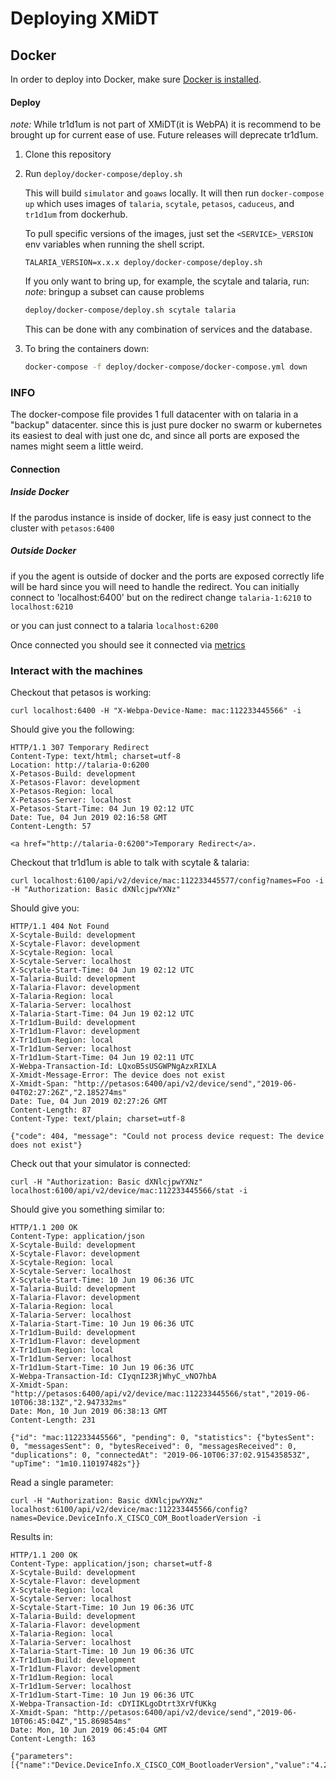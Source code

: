 # Deploying XMiDT

## Docker

In order to deploy into Docker, make sure [Docker is installed](https://docs.docker.com/install/).

#### Deploy
_note:_ While tr1d1um is not part of XMiDT(it is WebPA) it is recommend to be
brought up for current ease of use. Future releases will deprecate tr1d1um.

1. Clone this repository

2. Run `deploy/docker-compose/deploy.sh`
   
    This will build `simulator` and `goaws` locally. It will then run `docker-compose up` which uses images of `talaria`, `scytale`, `petasos`, `caduceus`, and `tr1d1um` from dockerhub. 

    To pull specific versions of the images, just set the `<SERVICE>_VERSION` env variables when running the shell script.

    ```
    TALARIA_VERSION=x.x.x deploy/docker-compose/deploy.sh
    ```

    If you only want to bring up, for example, the scytale and talaria, run:
    _note_: bringup a subset can cause problems
    ```bash
    deploy/docker-compose/deploy.sh scytale talaria
    ```
    This can be done with any combination of services and the database.

3. To bring the containers down:
   ```bash
   docker-compose -f deploy/docker-compose/docker-compose.yml down
   ```

### INFO
The docker-compose file provides 1 full datacenter with on talaria in a "backup"
datacenter. since this is just pure docker no swarm or kubernetes its easiest to
deal with just one dc, and since all ports are exposed the names might seem a little weird.

#### Connection
##### Inside Docker
If the parodus instance is inside of docker, life is easy just connect to the cluster with `petasos:6400`

##### Outside Docker
if you the agent is outside of docker and the ports are exposed correctly life
will be hard since you will need to handle the redirect.
You can initially connect to 'localhost:6400' but on the redirect change `talaria-1:6210` to `localhost:6210`

or you can just connect to a talaria `localhost:6200`

Once connected you should see it connected via [metrics](http://localhost:9090/graph?g0.range_input=1h&g0.expr=xmidt_talaria_device_count&g0.tab=0)

### Interact with the machines

Checkout that petasos is working:
```
curl localhost:6400 -H "X-Webpa-Device-Name: mac:112233445566" -i
```

Should give you the following:
```
HTTP/1.1 307 Temporary Redirect
Content-Type: text/html; charset=utf-8
Location: http://talaria-0:6200
X-Petasos-Build: development
X-Petasos-Flavor: development
X-Petasos-Region: local
X-Petasos-Server: localhost
X-Petasos-Start-Time: 04 Jun 19 02:12 UTC
Date: Tue, 04 Jun 2019 02:16:58 GMT
Content-Length: 57

<a href="http://talaria-0:6200">Temporary Redirect</a>.
```

Checkout that tr1d1um is able to talk with scytale & talaria:
```
curl localhost:6100/api/v2/device/mac:112233445577/config?names=Foo -i -H "Authorization: Basic dXNlcjpwYXNz"
```

Should give you:
```
HTTP/1.1 404 Not Found
X-Scytale-Build: development
X-Scytale-Flavor: development
X-Scytale-Region: local
X-Scytale-Server: localhost
X-Scytale-Start-Time: 04 Jun 19 02:12 UTC
X-Talaria-Build: development
X-Talaria-Flavor: development
X-Talaria-Region: local
X-Talaria-Server: localhost
X-Talaria-Start-Time: 04 Jun 19 02:12 UTC
X-Tr1d1um-Build: development
X-Tr1d1um-Flavor: development
X-Tr1d1um-Region: local
X-Tr1d1um-Server: localhost
X-Tr1d1um-Start-Time: 04 Jun 19 02:11 UTC
X-Webpa-Transaction-Id: LQxoB5sUSGWPNgAzxRIXLA
X-Xmidt-Message-Error: The device does not exist
X-Xmidt-Span: "http://petasos:6400/api/v2/device/send","2019-06-04T02:27:26Z","2.185274ms"
Date: Tue, 04 Jun 2019 02:27:26 GMT
Content-Length: 87
Content-Type: text/plain; charset=utf-8

{"code": 404, "message": "Could not process device request: The device does not exist"}
```

Check out that your simulator is connected:

```
curl -H "Authorization: Basic dXNlcjpwYXNz" localhost:6100/api/v2/device/mac:112233445566/stat -i
```

Should give you something similar to:

```
HTTP/1.1 200 OK
Content-Type: application/json
X-Scytale-Build: development
X-Scytale-Flavor: development
X-Scytale-Region: local
X-Scytale-Server: localhost
X-Scytale-Start-Time: 10 Jun 19 06:36 UTC
X-Talaria-Build: development
X-Talaria-Flavor: development
X-Talaria-Region: local
X-Talaria-Server: localhost
X-Talaria-Start-Time: 10 Jun 19 06:36 UTC
X-Tr1d1um-Build: development
X-Tr1d1um-Flavor: development
X-Tr1d1um-Region: local
X-Tr1d1um-Server: localhost
X-Tr1d1um-Start-Time: 10 Jun 19 06:36 UTC
X-Webpa-Transaction-Id: CIyqnI23RjWhyC_vNO7hbA
X-Xmidt-Span: "http://petasos:6400/api/v2/device/mac:112233445566/stat","2019-06-10T06:38:13Z","2.947332ms"
Date: Mon, 10 Jun 2019 06:38:13 GMT
Content-Length: 231

{"id": "mac:112233445566", "pending": 0, "statistics": {"bytesSent": 0, "messagesSent": 0, "bytesReceived": 0, "messagesReceived": 0, "duplications": 0, "connectedAt": "2019-06-10T06:37:02.915435853Z", "upTime": "1m10.110197482s"}}
```

Read a single parameter:

```
curl -H "Authorization: Basic dXNlcjpwYXNz" localhost:6100/api/v2/device/mac:112233445566/config?names=Device.DeviceInfo.X_CISCO_COM_BootloaderVersion -i
```

Results in:
```
HTTP/1.1 200 OK
Content-Type: application/json; charset=utf-8
X-Scytale-Build: development
X-Scytale-Flavor: development
X-Scytale-Region: local
X-Scytale-Server: localhost
X-Scytale-Start-Time: 10 Jun 19 06:36 UTC
X-Talaria-Build: development
X-Talaria-Flavor: development
X-Talaria-Region: local
X-Talaria-Server: localhost
X-Talaria-Start-Time: 10 Jun 19 06:36 UTC
X-Tr1d1um-Build: development
X-Tr1d1um-Flavor: development
X-Tr1d1um-Region: local
X-Tr1d1um-Server: localhost
X-Tr1d1um-Start-Time: 10 Jun 19 06:36 UTC
X-Webpa-Transaction-Id: cDYIIKLgoDtrt3XrVfUKkg
X-Xmidt-Span: "http://petasos:6400/api/v2/device/send","2019-06-10T06:45:04Z","15.869854ms"
Date: Mon, 10 Jun 2019 06:45:04 GMT
Content-Length: 163

{"parameters":[{"name":"Device.DeviceInfo.X_CISCO_COM_BootloaderVersion","value":"4.2.0.45","dataType":0,"parameterCount":1,"message":"Success"}],"statusCode":200}